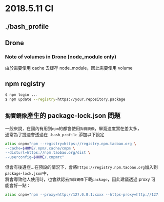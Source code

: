 # 2018.5.11 CI

## ./bash_profile



## Drone



### Note of volumes in Drone (node_module only)

由於需要使用 cache 去緩存 node_module，因此需要使用 volume

## npm registry

```sh
$ npm login ...
$ npm update --registry=https://your.repository.package
```

## `掏寶鏡像`產生的 package-lock.json 問題

一般來說，在國內有用到`npm`的都會使用`掏寶鏡像`，畢竟速度實在差太多，  
通常為了提速會透過在 `.bash_profile` 添加以下設定  

```sh
alias cnpm="npm --registry=https://registry.npm.taobao.org \
--cache=$HOME/.npm/.cache/cnpm \
--disturl=https://npm.taobao.org/dist \
--userconfig=$HOME/.cnpmrc"
```

但會有後遺症...在預設的情況下，會將`https://registry.npm.taobao.org`加入到`package-lock.json`中，  
將會導致他人使用時，也會默認去`掏寶鏡像`下載`package`，因此建議透過 proxy 可能會好一點：  

```sh
alias cnpm="npm --proxy=http://127.0.0.1:xxxx --https-proxy=http://127.0.0.1:xxxx"
```
